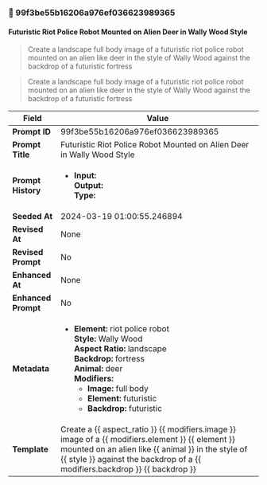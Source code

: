 

### 📜 99f3be55b16206a976ef036623989365

#### Futuristic Riot Police Robot Mounted on Alien Deer in Wally Wood Style

> Create a landscape full body image of a futuristic riot police robot mounted on an alien like deer in the style of Wally Wood against the backdrop of a futuristic fortress

> Create a landscape full body image of a futuristic riot police robot mounted on an alien like deer in the style of Wally Wood against the backdrop of a futuristic fortress

| Field          | Value                                                                                                                                                                      |
|----------------|----------------------------------------------------------------------------------------------------------------------------------------------------------------------------|
| **Prompt ID**  | 99f3be55b16206a976ef036623989365                                                                                                                                                            |
| **Prompt Title**  | Futuristic Riot Police Robot Mounted on Alien Deer in Wally Wood Style                                                                                                                                                            |
| **Prompt History** | <ul><li>**Input:**  <br> **Output:**  <br> **Type:** </li></ul> |
| **Seeded At** | 2024-03-19 01:00:55.246894                                                                                                                                                   |
| **Revised At** | None                                                                                                                                                   |
| **Revised Prompt** | No                                                                                                                                                                      |
| **Enhanced At** | None                                                                                                                                                  |
| **Enhanced Prompt** | No                                                                                                                                                                    |
| **Metadata**   | <ul><li>**Element:** riot police robot <br> **Style:** Wally Wood <br> **Aspect Ratio:** landscape <br> **Backdrop:** fortress <br> **Animal:** deer <br> **Modifiers:**<ul><li>**Image:** full body</li><li>**Element:** futuristic</li><li>**Backdrop:** futuristic</li></ul></li></ul> |
| **Template**   | Create a {{ aspect_ratio }} {{ modifiers.image }} image of a {{ modifiers.element }} {{ element }} mounted on an alien like {{ animal }} in the style of {{ style }} against the backdrop of a {{ modifiers.backdrop }} {{ backdrop }}                                                                                                                                           |


